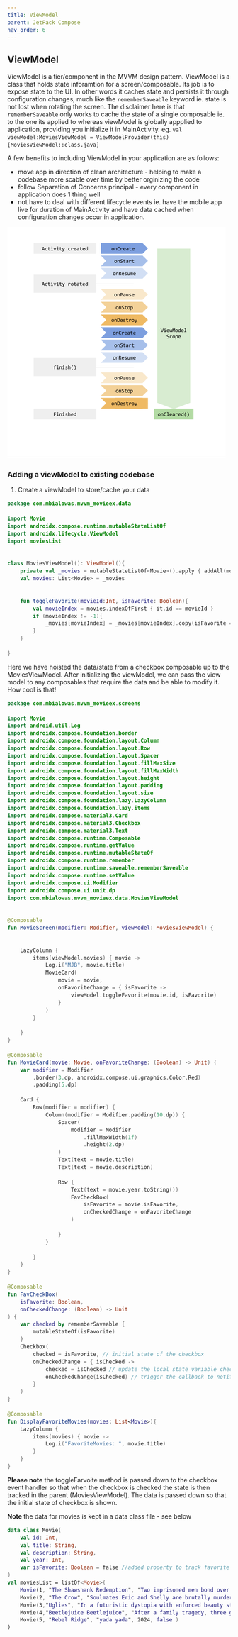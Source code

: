 ```yaml
---
title: ViewModel 
parent: JetPack Compose
nav_order: 6
---
```


## ViewModel ##

ViewModel is a tier/component in the MVVM design pattern. ViewModel is a class 
that holds state inforamtion for a screen/composable. Its job is to expose state
to the UI. In other words it caches state and persists it through configuration 
changes, much like the `rememberSaveable` keyword ie. state is not lost when rotating 
the screen. The disclaimer here is that `rememberSaveable` only works to cache the state 
of a single composable ie. to the one its applied to whereas viewModel is globally appplied to
application, providing you initialize it in MainActivity.
eg. 
`val viewModel:MoviesViewModel = ViewModelProvider(this)[MoviesViewModel::class.java]`



A few benefits to including ViewModel in your application are as follows:
- move app in direction of clean architecture - helping to make a codebase more scable over time by better orginizing the code
- follow Separation of Concerns principal - every component in application does 1 thing well
- not have to deal with different lifecycle events ie. have the mobile app live for duration of MainActivity and have data cached
when configuration changes occur in application.

![ViewModel Scope](img/vm_lc.png)

### Adding a viewModel to existing codebase ###

1. Create a viewModel to store/cache your data

```kotlin
package com.mbialowas.mvvm_movieex.data

import Movie
import androidx.compose.runtime.mutableStateListOf
import androidx.lifecycle.ViewModel
import moviesList


class MoviesViewModel(): ViewModel(){
    private val _movies = mutableStateListOf<Movie>().apply { addAll(moviesList) }
    val movies: List<Movie> = _movies


    fun toggleFavorite(movieId:Int, isFavorite: Boolean){
        val movieIndex = movies.indexOfFirst { it.id == movieId }
        if (movieIndex != -1){
            _movies[movieIndex] = _movies[movieIndex].copy(isFavorite = isFavorite)
        }
    }

}
```

 Here we have hoisted the data/state from a checkbox composable up to the 
 MoviesViewModel. After initializing the viewModel, we can pass the view model to 
 any composables that require the data and be able to modify it. How cool is that!   


```kotlin
package com.mbialowas.mvvm_movieex.screens

import Movie
import android.util.Log
import androidx.compose.foundation.border
import androidx.compose.foundation.layout.Column
import androidx.compose.foundation.layout.Row
import androidx.compose.foundation.layout.Spacer
import androidx.compose.foundation.layout.fillMaxSize
import androidx.compose.foundation.layout.fillMaxWidth
import androidx.compose.foundation.layout.height
import androidx.compose.foundation.layout.padding
import androidx.compose.foundation.layout.size
import androidx.compose.foundation.lazy.LazyColumn
import androidx.compose.foundation.lazy.items
import androidx.compose.material3.Card
import androidx.compose.material3.Checkbox
import androidx.compose.material3.Text
import androidx.compose.runtime.Composable
import androidx.compose.runtime.getValue
import androidx.compose.runtime.mutableStateOf
import androidx.compose.runtime.remember
import androidx.compose.runtime.saveable.rememberSaveable
import androidx.compose.runtime.setValue
import androidx.compose.ui.Modifier
import androidx.compose.ui.unit.dp
import com.mbialowas.mvvm_movieex.data.MoviesViewModel


@Composable
fun MovieScreen(modifier: Modifier, viewModel: MoviesViewModel) {


    LazyColumn {
        items(viewModel.movies) { movie ->
            Log.i("MJB", movie.title)
            MovieCard(
                movie = movie,
                onFavoriteChange = { isFavorite ->
                    viewModel.toggleFavorite(movie.id, isFavorite)
                }
            )
        }

    }
}

@Composable
fun MovieCard(movie: Movie, onFavoriteChange: (Boolean) -> Unit) {
    var modifier = Modifier
        .border(3.dp, androidx.compose.ui.graphics.Color.Red)
        .padding(5.dp)

    Card {
        Row(modifier = modifier) {
            Column(modifier = Modifier.padding(10.dp)) {
                Spacer(
                    modifier = Modifier
                        .fillMaxWidth(1f)
                        .height(2.dp)
                )
                Text(text = movie.title)
                Text(text = movie.description)

                Row {
                    Text(text = movie.year.toString())
                    FavCheckBox(
                        isFavorite = movie.isFavorite,
                        onCheckedChange = onFavoriteChange
                    )

                }
            }

        }
    }
}

@Composable
fun FavCheckBox(
    isFavorite: Boolean,
    onCheckedChange: (Boolean) -> Unit
) {
    var checked by rememberSaveable {
        mutableStateOf(isFavorite)
    }
    Checkbox(
        checked = isFavorite, // initial state of the checkbox
        onCheckedChange = { isChecked ->
            checked = isChecked // update the local state variable checked
            onCheckedChange(isChecked) // trigger the callback to notify parent of new state
        }
    )
}

@Composable
fun DisplayFavoriteMovies(movies: List<Movie>){
    LazyColumn {
        items(movies) { movie ->
            Log.i("FavoriteMovies: ", movie.title)
        }
    }
}

```

**Please note** the toggleFarvoite method is passed down to the checkbox event handler so that when the checkbox is checked 
the state is then tracked in the parent (MoviesViewModel). The data is passed down so that the initial state of checkbox is shown.

**Note** the data for movies is kept in a data class file - see below
```kotlin
data class Movie(
    val id: Int,
    val title: String,
    val description: String,
    val year: Int,
    var isFavorite: Boolean = false //added property to track favorite status
)
val moviesList = listOf<Movie>(
    Movie(1, "The Shawshank Redemption", "Two imprisoned men bond over several years, finding solace and eventual redemption through acts of common decency.", 1994, false),
    Movie(2, "The Crow", "Soulmates Eric and Shelly are brutally murdered when the demons of her dark past catch up with them. Given the chance to save his true love by sacrificing himself, Eric sets out to seek merciless revenge on their killers, traversing the worlds of the living and the dead to put the wrong things right.", 2024, false),
    Movie(3,"Uglies", "In a futuristic dystopia with enforced beauty standards, a teen awaiting mandatory cosmetic surgery embarks on a journey to find her missing friend.", 2024, false),
    Movie(4,"Beetlejuice Beetlejuice", "After a family tragedy, three generations of the Deetz family return home to Winter River. Still haunted by Beetlejuice, Lydia's life is turned upside down when her teenage daughter, Astrid, accidentally opens the portal to the Afterlife.", 2024, false),
    Movie(5, "Rebel Ridge", "yada yada", 2024, false )
)

```

